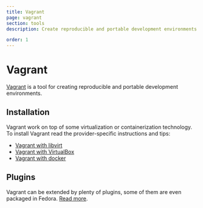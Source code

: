 ```yaml
---
title: Vagrant
page: vagrant
section: tools
description: Create reproducible and portable development environments that can be easily shared in your team.

order: 1
---
```


# Vagrant

[Vagrant](https://www.vagrantup.com/) is a tool for creating reproducible and portable development environments.

## Installation

Vagrant work on top of some virtualization or containerization technology. To install Vagrant read the provider-specific instructions and tips:

- [Vagrant with libvirt](/tech/tools/vagrant/vagrant-libvirt.html)
- [Vagrant with VirtualBox](/tech/tools/vagrant/vagrant-virtualbox.html)
- [Vagrant with docker](/tech/tools/vagrant/vagrant-docker.html)

## Plugins

Vagrant can be extended by plenty of plugins, some of them are even packaged in
Fedora. [Read more](/tech/tools/vagrant/vagrant-plugins.html).
